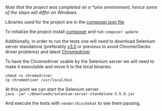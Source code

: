_Note that the project was completed on a *unix environment, hence some of the steps will differ on Windows._

Libraries used for the project are in the [composer.json file](composer.json)  

To initialize the project install [composer](https://getcomposer.org/) and run `composer update`  

Additionally, in order to run the tests one will need to download Selenium server standalone (preferably [v3.5](http://selenium-release.storage.googleapis.com/index.html?path=3.5/) or previous to avoid Chrome/Gecko driver problems) and latest [Chromedriver](https://sites.google.com/a/chromium.org/chromedriver/downloads)  

To have the Chromedriver usable by the Selenium server we will need to make it executable and move it to the local binaries:  
```
chmod +x chromedriver
cp chromedriver /usr/local/bin
```
At this point we can start the Selenium server  
```java -jar ~/Downloads/selenium-server-standalone-3.5.0.jar```

And execute the tests with `vendor/bin/behat` to see them passing.
